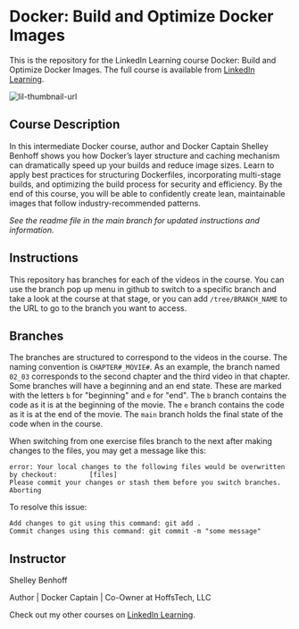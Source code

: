 # Docker: Build and Optimize Docker Images
This is the repository for the LinkedIn Learning course Docker: Build and Optimize Docker Images. The full course is available from [LinkedIn Learning][lil-course-url].

![lil-thumbnail-url]

## Course Description

In this intermediate Docker course, author and Docker Captain Shelley Benhoff shows you how Docker’s layer structure and caching mechanism can dramatically speed up your builds and reduce image sizes. Learn to apply best practices for structuring Dockerfiles, incorporating multi-stage builds, and optimizing the build process for security and efficiency. By the end of this course, you will be able to confidently create lean, maintainable images that follow industry-recommended patterns.

_See the readme file in the main branch for updated instructions and information._
## Instructions
This repository has branches for each of the videos in the course. You can use the branch pop up menu in github to switch to a specific branch and take a look at the course at that stage, or you can add `/tree/BRANCH_NAME` to the URL to go to the branch you want to access.

## Branches
The branches are structured to correspond to the videos in the course. The naming convention is `CHAPTER#_MOVIE#`. As an example, the branch named `02_03` corresponds to the second chapter and the third video in that chapter. 
Some branches will have a beginning and an end state. These are marked with the letters `b` for "beginning" and `e` for "end". The `b` branch contains the code as it is at the beginning of the movie. The `e` branch contains the code as it is at the end of the movie. The `main` branch holds the final state of the code when in the course.

When switching from one exercise files branch to the next after making changes to the files, you may get a message like this:

    error: Your local changes to the following files would be overwritten by checkout:        [files]
    Please commit your changes or stash them before you switch branches.
    Aborting

To resolve this issue:
	
    Add changes to git using this command: git add .
	Commit changes using this command: git commit -m "some message"

## Instructor

Shelley Benhoff

Author | Docker Captain | Co-Owner at HoffsTech, LLC
                            

Check out my other courses on [LinkedIn Learning](https://www.linkedin.com/learning/instructors/shelley-benhoff?u=104).


[0]: # (Replace these placeholder URLs with actual course URLs)

[lil-course-url]: https://www.linkedin.com/learning/docker-build-and-optimize-docker-images
[lil-thumbnail-url]: https://media.licdn.com/dms/image/v2/D560DAQHeTOTxk3-Unw/learning-public-crop_675_1200/B56ZiAb6GQG0Ag-/0/1754501456595?e=2147483647&v=beta&t=eZFlqo8UiAjlF9uIesvI4ibwp88MgTn1_A-FDfLsdOg

